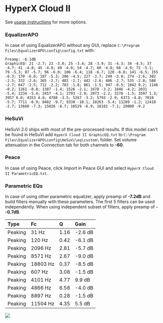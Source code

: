 # HyperX Cloud II
See [usage instructions](https://github.com/jaakkopasanen/AutoEq#usage) for more options.

### EqualizerAPO
In case of using EqualizerAPO without any GUI, replace `C:\Program Files\EqualizerAPO\config\config.txt`
with:
```
Preamp: -6.1dB
GraphicEQ: 21 -2.7; 23 -3.0; 25 -3.4; 28 -3.9; 31 -4.3; 34 -4.5; 37 -4.7; 41 -4.8; 45 -4.8; 49 -4.8; 54 -4.7; 60 -4.8; 66 -4.9; 72 -5.1; 79 -5.3; 87 -5.7; 96 -6.0; 106 -6.4; 116 -6.7; 128 -6.8; 141 -6.5; 155 -6.3; 170 -6.0; 187 -5.3; 206 -4.5; 227 -3.7; 249 -3.0; 274 -2.6; 302 -2.5; 332 -2.6; 365 -2.7; 402 -2.7; 442 -2.6; 486 -2.7; 535 -2.8; 588 -2.7; 647 -2.5; 712 -2.2; 783 -1.8; 861 -1.5; 947 -0.5; 1042 0.2; 1146 -0.2; 1261 -0.8; 1387 -1.4; 1526 -2.1; 1678 -3.2; 1846 -4.2; 2031 -5.4; 2234 -5.4; 2457 -4.1; 2703 -2.9; 2973 -2.2; 3270 -1.5; 3597 1.3; 3957 6.0; 4353 4.8; 4788 -3.5; 5267 -3.2; 5793 -2.9; 6373 -4.8; 7010 -5.7; 7711 -6.9; 8482 -9.7; 9330 -10.1; 10263 -5.4; 11289 -1.2; 12418 -2.7; 13660 -7.3; 15026 -8.7; 16529 -6.9; 18182 -7.1; 20000 -9.2
```

### HeSuVi
HeSuVi 2.0 ships with most of the pre-processed results. If this model can't be found in HeSuVi add
`HyperX Cloud II GraphicEQ.txt` to `C:\Program Files\EqualizerAPO\config\HeSuVi\eq\custom\` folder.
Set volume attenuation in the Connection tab for both channels to **-60**.

### Peace
In case of using Peace, click *Import* in Peace GUI and select `HyperX Cloud II ParametricEQ.txt`.

### Parametric EQs
In case of using other parametric equalizer, apply preamp of **-7.2dB** and build filters manually
with these parameters. The first 5 filters can be used independently.
When using independent subset of filters, apply preamp of **--0.7dB**.

| Type    | Fc       |    Q | Gain    |
|:--------|:---------|:-----|:--------|
| Peaking | 31 Hz    | 1.16 | -2.6 dB |
| Peaking | 120 Hz   | 0.42 | -6.1 dB |
| Peaking | 2096 Hz  | 2.81 | -5.7 dB |
| Peaking | 8571 Hz  | 2.67 | -9.0 dB |
| Peaking | 18803 Hz | 0.37 | -8.5 dB |
| Peaking | 607 Hz   | 3.08 | -1.5 dB |
| Peaking | 4101 Hz  | 4.77 | 9.9 dB  |
| Peaking | 4866 Hz  | 6.58 | -4.0 dB |
| Peaking | 8897 Hz  | 0.28 | -1.5 dB |
| Peaking | 11504 Hz | 4.35 | 5.5 dB  |

![](https://raw.githubusercontent.com/jaakkopasanen/AutoEq/master/results/rtings/avg/HyperX%20Cloud%20II/HyperX%20Cloud%20II.png)